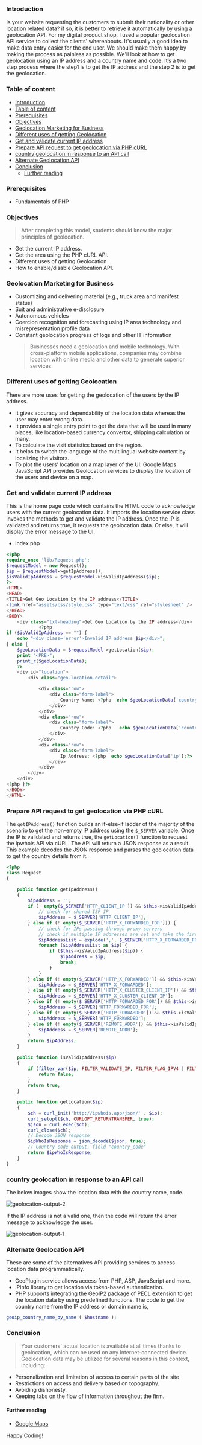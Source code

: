 ### Introduction

Is your website requesting the customers to submit their nationality or other location related data? if so, it is better to retrieve it automatically by using a geolocation API. For my digital product shop, I used a popular geolocation API service to collect the clients' whereabouts. It's usually a good idea to make data entry easier for the end user. We should make them happy by making the process as painless as possible. We'll look at how to get geolocation using an IP address and a country name and code. It’s a two step process where the step1 is to get the IP address and the step 2 is to get the geolocation.

### Table of content

- [Introduction](#introduction)
- [Table of content](#table-of-content)
- [Prerequisites](#prerequisites)
- [Objectives](#objectives)
- [Geolocation Marketing for Business](#geolocation-marketing-for-business)
- [Different uses of getting Geolocation](#different-uses-of-getting-geolocation)
- [Get and validate current IP address](#get-and-validate-current-ip-address)
- [Prepare API request to get geolocation via PHP cURL](#prepare-api-request-to-get-geolocation-via-php-curl)
- [country geolocation in response to an API call](#country-geolocation-in-response-to-an-api-call)
- [Alternate Geolocation API](#alternate-geolocation-api)
- [Conclusion](#conclusion)
  - [Further reading](#further-reading)

### Prerequisites

- Fundamentals of PHP

### Objectives

> After completing this model, students should know the major principles of geolocation.

- Get the current IP address.
- Get the area using the PHP cURL API.
- Different uses of getting Geolocation
- How to enable/disable Geolocation API.

### Geolocation Marketing for Business

- Customizing and delivering material (e.g., truck area and manifest status)
- Suit and administrative e-disclosure
- Autonomous vehicles
- Coercion recognition and forecasting using IP area technology and misrepresentation profile data
- Constant geolocation progress of logs and other IT information
  > Businesses need a geolocation and mobile technology. With cross-platform mobile applications, companies may combine location with online media and other data to generate superior services.

### Different uses of getting Geolocation

There are more uses for getting the geolocation of the users by the IP address.

- It gives accuracy and dependability of the location data whereas the user may enter wrong data.
- It provides a single entry point to get the data that will be used in many places, like location-based currency convertor, shipping calculation or many.
- To calculate the visit statistics based on the region.
- It helps to switch the language of the multilingual website content by localizing the visitors.
- To plot the users’ location on a map layer of the UI. Google Maps JavaScript API provides Geolocation services to display the location of the users and device on a map.

### Get and validate current IP address

This is the home page code which contains the HTML code to acknowledge users with the current geolocation data. It imports the location service class invokes the methods to get and validate the IP address. Once the IP is validated and returns true, it requests the geolocation data. Or else, it will display the error message to the UI.

- index.php

```php
<?php
require_once 'lib/Request.php';
$requestModel = new Request();
$ip = $requestModel->getIpAddress();
$isValidIpAddress = $requestModel->isValidIpAddress($ip);
?>
<HTML>
<HEAD>
<TITLE>Get Geo Location by the IP address</TITLE>
<link href="assets/css/style.css" type="text/css" rel="stylesheet" />
</HEAD>
<BODY>
	<div class="txt-heading">Get Geo Location by the IP address</div>
			<?php
if ($isValidIpAddress == "") {
    echo "<div class='error'>Invalid IP address $ip</div>";
} else {
    $geoLocationData = $requestModel->getLocation($ip);
    print "<PRE>";
    print_r($geoLocationData);
    ?>
	<div id="location">
		<div class="geo-location-detail">

			<div class="row">
				<div class="form-label">
					Country Name: <?php  echo $geoLocationData['country'];?>
				</div>
			</div>
			<div class="row">
				<div class="form-label">
					Country Code: <?php   echo $geoLocationData['country_code'];?>
				</div>
			</div>
			<div class="row">
				<div class="form-label">
					Ip Address: <?php  echo $geoLocationData['ip'];?>
				</div>
			</div>
		</div>
	</div>
<?php }?>
</BODY>
</HTML>
```

### Prepare API request to get geolocation via PHP cURL

The `getIPAddress()` function builds an if-else-if ladder of the majority of the scenario to get the non-empty IP address using the `$_SERVER` variable. Once the IP is validated and returns true, the `getLocation()` function to request the ipwhois API via cURL. The API will return a JSON response as a result. This example decodes the JSON response and parses the geolocation data to get the country details from it.

```php
<?php
class Request
{

    public function getIpAddress()
    {
        $ipAddress = '';
        if (! empty($_SERVER['HTTP_CLIENT_IP']) && $this->isValidIpAddress($_SERVER['HTTP_CLIENT_IP'])) {
            // check for shared ISP IP
            $ipAddress = $_SERVER['HTTP_CLIENT_IP'];
        } else if (! empty($_SERVER['HTTP_X_FORWARDED_FOR'])) {
            // check for IPs passing through proxy servers
            // check if multiple IP addresses are set and take the first one
            $ipAddressList = explode(',', $_SERVER['HTTP_X_FORWARDED_FOR']);
            foreach ($ipAddressList as $ip) {
                if ($this->isValidIpAddress($ip)) {
                    $ipAddress = $ip;
                    break;
                }
            }
        } else if (! empty($_SERVER['HTTP_X_FORWARDED']) && $this->isValidIpAddress($_SERVER['HTTP_X_FORWARDED'])) {
            $ipAddress = $_SERVER['HTTP_X_FORWARDED'];
        } else if (! empty($_SERVER['HTTP_X_CLUSTER_CLIENT_IP']) && $this->isValidIpAddress($_SERVER['HTTP_X_CLUSTER_CLIENT_IP'])) {
            $ipAddress = $_SERVER['HTTP_X_CLUSTER_CLIENT_IP'];
        } else if (! empty($_SERVER['HTTP_FORWARDED_FOR']) && $this->isValidIpAddress($_SERVER['HTTP_FORWARDED_FOR'])) {
            $ipAddress = $_SERVER['HTTP_FORWARDED_FOR'];
        } else if (! empty($_SERVER['HTTP_FORWARDED']) && $this->isValidIpAddress($_SERVER['HTTP_FORWARDED'])) {
            $ipAddress = $_SERVER['HTTP_FORWARDED'];
        } else if (! empty($_SERVER['REMOTE_ADDR']) && $this->isValidIpAddress($_SERVER['REMOTE_ADDR'])) {
            $ipAddress = $_SERVER['REMOTE_ADDR'];
        }
        return $ipAddress;
    }

    public function isValidIpAddress($ip)
    {
        if (filter_var($ip, FILTER_VALIDATE_IP, FILTER_FLAG_IPV4 | FILTER_FLAG_IPV6 | FILTER_FLAG_NO_PRIV_RANGE | FILTER_FLAG_NO_RES_RANGE) === false) {
            return false;
        }
        return true;
    }

    public function getLocation($ip)
    {
        $ch = curl_init('http://ipwhois.app/json/' . $ip);
        curl_setopt($ch, CURLOPT_RETURNTRANSFER, true);
        $json = curl_exec($ch);
        curl_close($ch);
        // Decode JSON response
        $ipWhoIsResponse = json_decode($json, true);
        // Country code output, field "country_code"
        return $ipWhoIsResponse;
    }
}
```

### country geolocation in response to an API call

The below images show the location data with the country name, code.

![geolocation-output-2](/engineering-education/get-geolocation-by-ip-address-and-country/geolocation-output-2.jpg)

If the IP address is not a valid one, then the code will return the error message to acknowledge the user.

![geolocation-output-1](/engineering-education/get-geolocation-by-ip-address-and-country/geolocation-output-1.jpg)

### Alternate Geolocation API

These are some of the alternatives API providing services to access location data programmatically.

- GeoPlugin service allows access from PHP, ASP, JavaScript and more.
- IPinfo library to get location via token-based authentication.
- PHP supports integrating the GeoIP2 package of PECL extension to get the location data by using predefined functions. The code to get the country name from the IP address or domain name is,

```php
geoip_country_name_by_name ( $hostname );
```

### Conclusion

> Your customers' actual location is available at all times thanks to geolocation, which can be used on any Internet-connected device. Geolocation data may be utilized for several reasons in this context, including:

- Personalization and limitation of access to certain parts of the site
- Restrictions on access and delivery based on topography.
- Avoiding dishonesty.
- Keeping tabs on the flow of information throughout the firm.

#### Further reading

- [Google Maps](https://developers.google.com/maps/documentation/javascript/)

Happy Coding!
